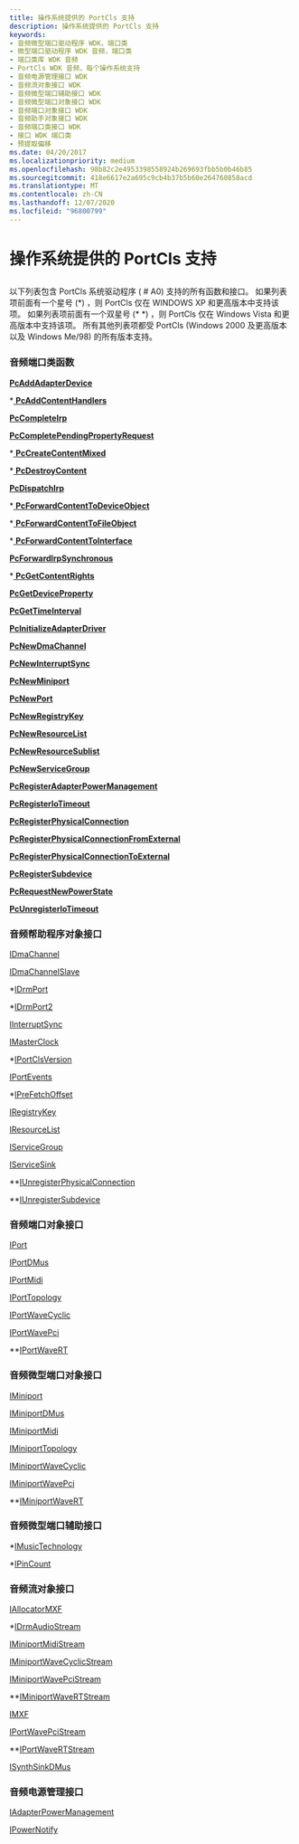 ```yaml
---
title: 操作系统提供的 PortCls 支持
description: 操作系统提供的 PortCls 支持
keywords:
- 音频微型端口驱动程序 WDK，端口类
- 微型端口驱动程序 WDK 音频，端口类
- 端口类库 WDK 音频
- PortCls WDK 音频，每个操作系统支持
- 音频电源管理接口 WDK
- 音频流对象接口 WDK
- 音频微型端口辅助接口 WDK
- 音频微型端口对象接口 WDK
- 音频端口对象接口 WDK
- 音频助手对象接口 WDK
- 音频端口类接口 WDK
- 接口 WDK 端口类
- 预提取偏移
ms.date: 04/20/2017
ms.localizationpriority: medium
ms.openlocfilehash: 98b82c2e4953398558924b269693fbb5b0b46b85
ms.sourcegitcommit: 418e6617e2a695c9cb4b37b5b60e264760858acd
ms.translationtype: MT
ms.contentlocale: zh-CN
ms.lasthandoff: 12/07/2020
ms.locfileid: "96800799"
---
```

# <a name="portcls-support-by-operating-system"></a>操作系统提供的 PortCls 支持


## <span id="portcls_support_by_operating_system"></span><span id="PORTCLS_SUPPORT_BY_OPERATING_SYSTEM"></span>


以下列表包含 PortCls 系统驱动程序 ( # A0) 支持的所有函数和接口。 如果列表项前面有一个星号 (\*) ，则 PortCls 仅在 WINDOWS XP 和更高版本中支持该项。 如果列表项前面有一个双星号 (\* \*) ，则 PortCls 仅在 Windows Vista 和更高版本中支持该项。 所有其他列表项都受 PortCls (Windows 2000 及更高版本以及 Windows Me/98) 的所有版本支持。

### <a name="span-idaudio_port_class_functionsspanspan-idaudio_port_class_functionsspanspan-idaudio_port_class_functionsspanaudio-port-class-functions"></a><span id="Audio_Port_Class_Functions"></span><span id="audio_port_class_functions"></span><span id="AUDIO_PORT_CLASS_FUNCTIONS"></span>音频端口类函数

[**PcAddAdapterDevice**](/windows-hardware/drivers/ddi/portcls/nf-portcls-pcaddadapterdevice)

\*[ **PcAddContentHandlers**](/windows-hardware/drivers/ddi/portcls/nf-portcls-pcaddcontenthandlers)

[**PcCompleteIrp**](/windows-hardware/drivers/ddi/portcls/nf-portcls-pccompleteirp)

[**PcCompletePendingPropertyRequest**](/windows-hardware/drivers/ddi/portcls/nf-portcls-pccompletependingpropertyrequest)

\*[ **PcCreateContentMixed**](/windows-hardware/drivers/ddi/portcls/nf-portcls-pccreatecontentmixed)

\*[ **PcDestroyContent**](/windows-hardware/drivers/ddi/portcls/nf-portcls-pcdestroycontent)

[**PcDispatchIrp**](/windows-hardware/drivers/ddi/portcls/nf-portcls-pcdispatchirp)

\*[ **PcForwardContentToDeviceObject**](/windows-hardware/drivers/ddi/portcls/nf-portcls-pcforwardcontenttodeviceobject)

\*[ **PcForwardContentToFileObject**](/windows-hardware/drivers/ddi/portcls/nf-portcls-pcforwardcontenttofileobject)

\*[ **PcForwardContentToInterface**](/windows-hardware/drivers/ddi/portcls/nf-portcls-pcforwardcontenttointerface)

[**PcForwardIrpSynchronous**](/windows-hardware/drivers/ddi/portcls/nf-portcls-pcforwardirpsynchronous)

\*[ **PcGetContentRights**](/windows-hardware/drivers/ddi/portcls/nf-portcls-pcgetcontentrights)

[**PcGetDeviceProperty**](/windows-hardware/drivers/ddi/portcls/nf-portcls-pcgetdeviceproperty)

[**PcGetTimeInterval**](/windows-hardware/drivers/ddi/portcls/nf-portcls-pcgettimeinterval)

[**PcInitializeAdapterDriver**](/windows-hardware/drivers/ddi/portcls/nf-portcls-pcinitializeadapterdriver)

[**PcNewDmaChannel**](/windows-hardware/drivers/ddi/portcls/nf-portcls-pcnewdmachannel)

[**PcNewInterruptSync**](/windows-hardware/drivers/ddi/portcls/nf-portcls-pcnewinterruptsync)

[**PcNewMiniport**](/windows-hardware/drivers/ddi/portcls/nf-portcls-pcnewminiport)

[**PcNewPort**](/windows-hardware/drivers/ddi/portcls/nf-portcls-pcnewport)

[**PcNewRegistryKey**](/windows-hardware/drivers/ddi/portcls/nf-portcls-pcnewregistrykey)

[**PcNewResourceList**](/windows-hardware/drivers/ddi/portcls/nf-portcls-pcnewresourcelist)

[**PcNewResourceSublist**](/windows-hardware/drivers/ddi/portcls/nf-portcls-pcnewresourcesublist)

[**PcNewServiceGroup**](/windows-hardware/drivers/ddi/portcls/nf-portcls-pcnewservicegroup)

[**PcRegisterAdapterPowerManagement**](/windows-hardware/drivers/ddi/portcls/nf-portcls-pcregisteradapterpowermanagement)

[**PcRegisterIoTimeout**](/windows-hardware/drivers/ddi/portcls/nf-portcls-pcregisteriotimeout)

[**PcRegisterPhysicalConnection**](/windows-hardware/drivers/ddi/portcls/nf-portcls-pcregisterphysicalconnection)

[**PcRegisterPhysicalConnectionFromExternal**](/windows-hardware/drivers/ddi/portcls/nf-portcls-pcregisterphysicalconnectionfromexternal)

[**PcRegisterPhysicalConnectionToExternal**](/windows-hardware/drivers/ddi/portcls/nf-portcls-pcregisterphysicalconnectiontoexternal)

[**PcRegisterSubdevice**](/windows-hardware/drivers/ddi/portcls/nf-portcls-pcregistersubdevice)

[**PcRequestNewPowerState**](/windows-hardware/drivers/ddi/portcls/nf-portcls-pcrequestnewpowerstate)

[**PcUnregisterIoTimeout**](/windows-hardware/drivers/ddi/portcls/nf-portcls-pcunregisteriotimeout)

### <a name="span-idaudio_helper_object_interfacesspanspan-idaudio_helper_object_interfacesspanspan-idaudio_helper_object_interfacesspanaudio-helper-object-interfaces"></a><span id="Audio_Helper_Object_Interfaces"></span><span id="audio_helper_object_interfaces"></span><span id="AUDIO_HELPER_OBJECT_INTERFACES"></span>音频帮助程序对象接口

[IDmaChannel](/windows-hardware/drivers/ddi/portcls/nn-portcls-idmachannel)

[IDmaChannelSlave](/windows-hardware/drivers/ddi/portcls/nn-portcls-idmachannelslave)

\*[IDrmPort](/windows-hardware/drivers/ddi/portcls/nn-portcls-idrmport)

\*[IDrmPort2](/windows-hardware/drivers/ddi/portcls/nn-portcls-idrmport2)

[IInterruptSync](/windows-hardware/drivers/ddi/portcls/nn-portcls-iinterruptsync)

[IMasterClock](/windows-hardware/drivers/ddi/dmusicks/nn-dmusicks-imasterclock)

\*[IPortClsVersion](/windows-hardware/drivers/ddi/portcls/nn-portcls-iportclsversion)

[IPortEvents](/windows-hardware/drivers/ddi/portcls/nn-portcls-iportevents)

\*[IPreFetchOffset](/windows-hardware/drivers/ddi/portcls/nn-portcls-iprefetchoffset)

[IRegistryKey](/windows-hardware/drivers/ddi/portcls/nn-portcls-iregistrykey)

[IResourceList](/windows-hardware/drivers/ddi/portcls/nn-portcls-iresourcelist)

[IServiceGroup](/windows-hardware/drivers/ddi/portcls/nn-portcls-iservicegroup)

[IServiceSink](/windows-hardware/drivers/ddi/portcls/nn-portcls-iservicesink)

\*\*[IUnregisterPhysicalConnection](/windows-hardware/drivers/ddi/portcls/nn-portcls-iunregisterphysicalconnection)

\*\*[IUnregisterSubdevice](/windows-hardware/drivers/ddi/portcls/nn-portcls-iunregistersubdevice)

### <a name="span-idaudio_port_object_interfacesspanspan-idaudio_port_object_interfacesspanspan-idaudio_port_object_interfacesspanaudio-port-object-interfaces"></a><span id="Audio_Port_Object_Interfaces"></span><span id="audio_port_object_interfaces"></span><span id="AUDIO_PORT_OBJECT_INTERFACES"></span>音频端口对象接口

[IPort](/windows-hardware/drivers/ddi/portcls/nn-portcls-iport)

[IPortDMus](/windows-hardware/drivers/ddi/dmusicks/nn-dmusicks-iportdmus)

[IPortMidi](/windows-hardware/drivers/ddi/portcls/nn-portcls-iportmidi)

[IPortTopology](/windows-hardware/drivers/ddi/portcls/nn-portcls-iporttopology)

[IPortWaveCyclic](/windows-hardware/drivers/ddi/portcls/nn-portcls-iportwavecyclic)

[IPortWavePci](/windows-hardware/drivers/ddi/portcls/nn-portcls-iportwavepci)

\*\*[IPortWaveRT](/windows-hardware/drivers/ddi/portcls/nn-portcls-iportwavert)

### <a name="span-idaudio_miniport_object_interfacesspanspan-idaudio_miniport_object_interfacesspanspan-idaudio_miniport_object_interfacesspanaudio-miniport-object-interfaces"></a><span id="Audio_Miniport_Object_Interfaces"></span><span id="audio_miniport_object_interfaces"></span><span id="AUDIO_MINIPORT_OBJECT_INTERFACES"></span>音频微型端口对象接口

[IMiniport](/windows-hardware/drivers/ddi/portcls/nn-portcls-iminiport)

[IMiniportDMus](/windows-hardware/drivers/ddi/dmusicks/nn-dmusicks-iminiportdmus)

[IMiniportMidi](/windows-hardware/drivers/ddi/portcls/nn-portcls-iminiportmidi)

[IMiniportTopology](/windows-hardware/drivers/ddi/portcls/nn-portcls-iminiporttopology)

[IMiniportWaveCyclic](/windows-hardware/drivers/ddi/portcls/nn-portcls-iminiportwavecyclic)

[IMiniportWavePci](/windows-hardware/drivers/ddi/portcls/nn-portcls-iminiportwavepci)

\*\*[IMiniportWaveRT](/windows-hardware/drivers/ddi/portcls/nn-portcls-iminiportwavert)

### <a name="span-idaudio_miniport_auxiliary_interfacesspanspan-idaudio_miniport_auxiliary_interfacesspanspan-idaudio_miniport_auxiliary_interfacesspanaudio-miniport-auxiliary-interfaces"></a><span id="Audio_Miniport_Auxiliary_Interfaces"></span><span id="audio_miniport_auxiliary_interfaces"></span><span id="AUDIO_MINIPORT_AUXILIARY_INTERFACES"></span>音频微型端口辅助接口

\*[IMusicTechnology](/windows-hardware/drivers/ddi/portcls/nn-portcls-imusictechnology)

\*[IPinCount](/windows-hardware/drivers/ddi/portcls/nn-portcls-ipincount)

### <a name="span-idaudio_stream_object_interfacesspanspan-idaudio_stream_object_interfacesspanspan-idaudio_stream_object_interfacesspanaudio-stream-object-interfaces"></a><span id="Audio_Stream_Object_Interfaces"></span><span id="audio_stream_object_interfaces"></span><span id="AUDIO_STREAM_OBJECT_INTERFACES"></span>音频流对象接口

[IAllocatorMXF](/windows-hardware/drivers/ddi/dmusicks/nn-dmusicks-iallocatormxf)

\*[IDrmAudioStream](/windows-hardware/drivers/ddi/drmk/nn-drmk-idrmaudiostream)

[IMiniportMidiStream](/windows-hardware/drivers/ddi/portcls/nn-portcls-iminiportmidistream)

[IMiniportWaveCyclicStream](/windows-hardware/drivers/ddi/portcls/nn-portcls-iminiportwavecyclicstream)

[IMiniportWavePciStream](/windows-hardware/drivers/ddi/portcls/nn-portcls-iminiportwavepcistream)

\*\*[IMiniportWaveRTStream](/windows-hardware/drivers/ddi/portcls/nn-portcls-iminiportwavertstream)

[IMXF](/windows-hardware/drivers/ddi/dmusicks/nn-dmusicks-imxf)

[IPortWavePciStream](/windows-hardware/drivers/ddi/portcls/nn-portcls-iportwavepcistream)

\*\*[IPortWaveRTStream](/windows-hardware/drivers/ddi/portcls/nn-portcls-iportwavertstream)

[ISynthSinkDMus](/windows-hardware/drivers/ddi/dmusicks/nn-dmusicks-isynthsinkdmus)

### <a name="span-idaudio_power_management_interfacesspanspan-idaudio_power_management_interfacesspanspan-idaudio_power_management_interfacesspanaudio-power-management-interfaces"></a><span id="Audio_Power_Management_Interfaces"></span><span id="audio_power_management_interfaces"></span><span id="AUDIO_POWER_MANAGEMENT_INTERFACES"></span>音频电源管理接口

[IAdapterPowerManagement](/windows-hardware/drivers/ddi/portcls/nn-portcls-iadapterpowermanagement)

[IPowerNotify](/windows-hardware/drivers/ddi/portcls/nn-portcls-ipowernotify)

 

